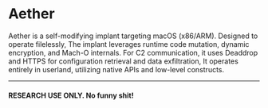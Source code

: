 # Aether

Aether is a self-modifying implant targeting macOS (x86/ARM). Designed to operate filelessly, The implant leverages runtime code mutation, dynamic encryption, and Mach-O internals. For C2 communication, it uses Deaddrop and HTTPS for configuration retrieval and data exfiltration, It operates entirely in userland, utilizing native APIs and low-level constructs.

---

#### RESEARCH USE ONLY. No funny shit!
